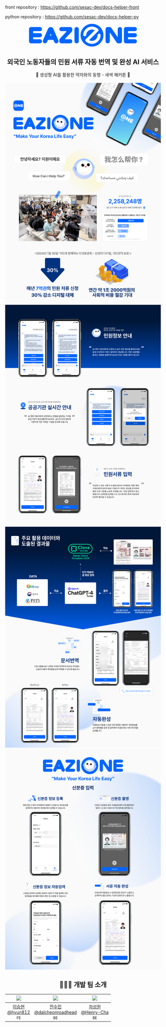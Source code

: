 front repository : https://github.com/sesac-dev/docs-helper-front

python repository : https://github.com/sesac-dev/docs-helper-py


<div align="center">
<img src="./readme/eazione.png" alt="logo" width="350px"/>
  <br />
  <h2>외국인 노동자들의 민원 서류 자동 번역 및 완성 AI 서비스</h2>

<div>🌱 생성형 AI를 활용한 약자와의 동행 - 새싹 해커톤 🌱</div>

<br/>

<img src="./readme/아트보드1.png" alt="artboard1" width="650px"/>
<img src="./readme/아트보드2.png" alt="artboard2" width="650px"/>
<img src="./readme/아트보드3.png" alt="artboard3" width="650px"/>
<img src="./readme/아트보드4.png" alt="artboard4" width="650px"/>

<br/>

## 👨🏻‍💻 개발 팀 소개

|  <img src="https://github.com/hyun812.png" width="150">   |       <img src="https://github.com/dalcheonroadhead.png" width="150">       |   <img src="https://github.com/Henry-Cha.png" width="150">    |
| :-------------------------------------------------------: | :-------------------------------------------------------------------------: | :-----------------------------------------------------------: |
| [이승현<br>@hyun812](https://github.com/hyun812)<br/>`FE` | [전수민<br>@dalcheonroadhead](https://github.com/dalcheonroadhead)<br/>`BE` | [차성원<br>@Henry-Cha](https://github.com/Henry-Cha)<br/>`BE` |
